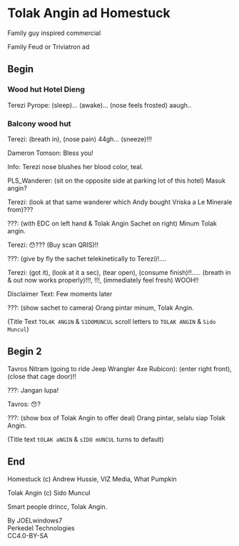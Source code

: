 # Tolak Angin ad Homestuck

Family guy inspired commercial

Family Feud or Triviatron ad

## Begin

### Wood hut Hotel Dieng

Terezi Pyrope: (sleep)... (awake)... (nose feels frosted) aaugh..

### Balcony wood hut

Terezi: (breath in), (nose pain) 44gh... (sneeze)!!!

Dameron Tomson: Bless you!

Info: Terezi nose blushes her blood color, teal.

PLS_Wanderer: (sit on the opposite side at parking lot of this hotel) Masuk angin? 

Terezi: (look at that same wanderer which Andy bought Vriska a Le Minerale from)???

???: (with EDC on left hand & Tolak Angin Sachet on right) Minum Tolak angin.

Terezi: 😯??? (Buy scan QRIS)!!

???: (give by fly the sachet telekinetically to Terezi)!....

Terezi: (got it), (look at it a sec), (tear open), (consume finish)!!..... (breath in & out now works properly)!!!, !!!, (immediately feel fresh) WOOH!!

Disclaimer Text: Few moments later

???: (show sachet to camera) Orang pintar minum, Tolak Angin.

(Title Text `TOL4K 4NG1N` & `S1DOMUNCUL` scroll letters to `TOLAK ANGIN` & `Sido Muncul`)

## Begin 2

Tavros Nitram (going to ride Jeep Wrangler 4xe Rubicon): (enter right front), (close that cage door)!!

???: Jangan lupa!

Tavros: 😯?

???: (show box of Tolak Angin to offer deal) Orang pintar, selalu siap Tolak Angin.

(Title text `tOLAK aNGIN` & `sIDO mUNCUL` turns to default)

## End

Homestuck (c) Andrew Hussie, VIZ Media, What Pumpkin

Tolak Angin (c) Sido Muncul

Smart people drincc, Tolak Angin.

By JOELwindows7  
Perkedel Technologies  
CC4.0-BY-SA

